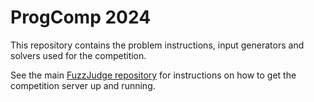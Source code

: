 # ProgComp 2024

This repository contains the problem instructions, input generators and solvers used for the competition.

See the main [FuzzJudge repository](https://github.com/ProgSoc/FuzzJudge) for instructions on how to get the competition server up and running.
